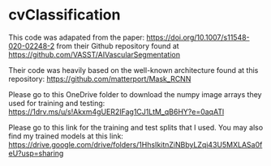 # cvClassification

This code was adapated from the paper: https://doi.org/10.1007/s11548-020-02248-2 from their Github repository found at https://github.com/VASST/AIVascularSegmentation 

Their code was heavily based on the well-known architecture found at this repository: https://github.com/matterport/Mask_RCNN

Please go to this OneDrive folder to download the numpy image arrays they used for training and testing: https://1drv.ms/u/s!Akxm4gUER2IFag1CJ1LtM_qB6HY?e=0aqATl 

Please go to this link for the training and test splits that I used. You may also find my trained models at this link: https://drive.google.com/drive/folders/1HhsIkitnZiNBbyLZqi43U5MXLASa0feU?usp=sharing 


